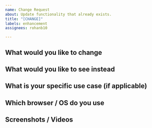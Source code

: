 ```yaml
---
name: Change Request
about: Update functionality that already exists.
title: "[CHANGE]"
labels: enhancement
assignees: rohanb10

---
```


## What would you like to change

## What would you like to see instead

## What is your specific use case (if applicable)

## Which browser / OS do you use

## Screenshots / Videos
